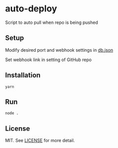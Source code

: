 # auto-deploy
Script to auto pull when repo is being pushed

## Setup

Modify desired port and webhook settings in [db.json](./db.json)

Set webhook link in setting of GitHub repo

## Installation

```
yarn
```

## Run

```
node .
```

## License

MIT. See [LICENSE](./LICENSE) for more detail.
